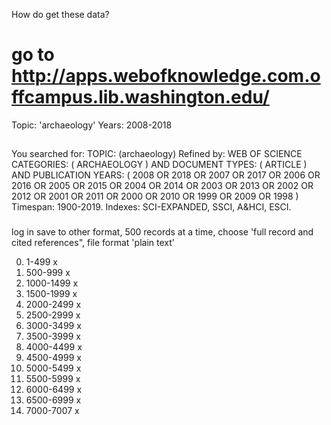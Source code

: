 How do get these data?

# go to http://apps.webofknowledge.com.offcampus.lib.washington.edu/
Topic: 'archaeology'
Years: 2008-2018

##
You searched for: TOPIC: (archaeology)
Refined by: WEB OF SCIENCE CATEGORIES: ( ARCHAEOLOGY ) AND DOCUMENT TYPES: ( ARTICLE ) AND PUBLICATION YEARS: ( 2008 OR 2018 OR 2007 OR 2017 OR 2006 OR 2016 OR 2005 OR 2015 OR 2004 OR 2014 OR 2003 OR 2013 OR 2002 OR 2012 OR 2001 OR 2011 OR 2000 OR 2010 OR 1999 OR 2009 OR 1998 )
Timespan: 1900-2019. Indexes: SCI-EXPANDED, SSCI, A&HCI, ESCI.
###

log in
save to other format, 500 records at a time,
choose 'full record and cited references", file format 'plain text'

0. 1-499 x
1. 500-999 x
2. 1000-1499 x
3. 1500-1999 x
4. 2000-2499 x
5. 2500-2999 x
6. 3000-3499 x
7. 3500-3999 x
8. 4000-4499 x
9. 4500-4999 x
10. 5000-5499 x
11. 5500-5999 x
12. 6000-6499 x
13. 6500-6999 x
14. 7000-7007 x

